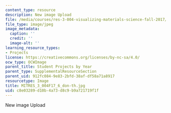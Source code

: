 ```yaml
---
content_type: resource
description: New image Upload
file: /media/courses/res-3-004-visualizing-materials-science-fall-2017/c8e03289d10b4a73d8c9b9a721719f1f_MITRES_3_004F17_6_don-th.jpg
file_type: image/jpeg
image_metadata:
  caption: ''
  credit: ''
  image-alt: ''
learning_resource_types:
- Projects
license: https://creativecommons.org/licenses/by-nc-sa/4.0/
ocw_type: OCWImage
parent_title: Student Projects by Year
parent_type: SupplementalResourceSection
parent_uid: 912fc084-9e83-2bfd-38af-df58a71a8917
resourcetype: Image
title: MITRES_3_004F17_6_don-th.jpg
uid: c8e03289-d10b-4a73-d8c9-b9a721719f1f
---
```

New image Upload